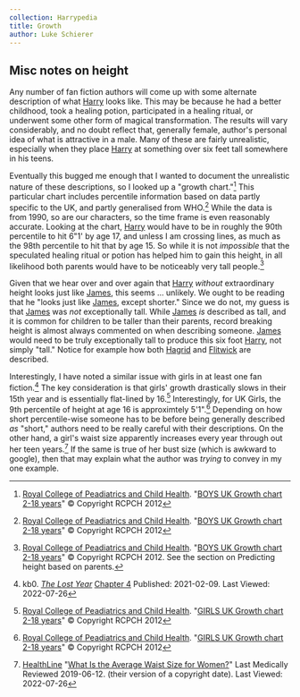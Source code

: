 ```yaml
---
collection: Harrypedia
title: Growth
author: Luke Schierer
---
```


## Misc notes on height

Any number of fan fiction authors will come up with some alternate description
of what [Harry][] looks like. This may be because he had a better childhood,
took a healing potion, participated in a healing ritual, or underwent some
other form of magical transformation. The results will vary considerably, and
no doubt reflect that, generally female, author's personal idea of what is
attractive in a male. Many of these are fairly unrealistic, especially when
they place [Harry][] at something over six feet tall somewhere in his teens.

[Harry]: ../../people/Potter/Harry_James/

Eventually this bugged me enough that I wanted to document the unrealistic
nature of these descriptions, so I looked up a "growth chart."[^220622-1] This
particular chart includes percentile information based on data partly specific
to the UK, and partly generalised from WHO.[^220622-2] While the data is from
1990, so are our characters, so the time frame is even reasonably accurate.
Looking at the chart, [Harry][] would have to be in roughly the 90th percentile
to hit 6"1' by age 17, and unless I am crossing lines, as much as the 98th
percentile to hit that by age 15. So while it is not _impossible_ that the
speculated healing ritual or potion has helped him to gain this height, in all
likelihood both parents would have to be noticeably very tall people.[^220622-3]

Given that we hear over and over again that [Harry][] _without_ extraordinary height
looks just like [James][], this seems … unlikely. We ought to be reading that he
"looks just like [James][], except shorter." Since we do not, my guess is that
[James][] was _not_ exceptionally tall. While [James][] _is_ described as
tall, and it is common for children to be taller than their parents, record
breaking height is almost always commented on when describing someone.
[James][] would need to be truly exceptionally tall to produce this six foot
[Harry][], not simply "tall." Notice for example how both [Hagrid][] and
[Flitwick][] are described.

[James]: ../../people/Potter/James/
[Hagrid]: ../../people/Hagrid/Rubeus/
[Flitwick]: ../../people/flitwick/filus

Interestingly, I have noted a similar issue with girls in at least one fan
fiction.[^220726-8] The key consideration is that girls' growth drastically
slows in their 15th year and is essentially flat-lined by 16.[^220726-9]
Interestingly, for UK Girls, the 9th percentile of height at age 16 is
approximtely 5'1".[^220726-10] Depending on how short percentile-wise someone
has to be before being generally described _as_ "short," authors need to be
really careful with their descriptions. On the other hand, a girl's waist size
apparently increases every year through out her teen years.[^220726-11] If the
same is true of her bust size (which is awkward to google), then that may
explain what the author was _trying_ to convey in my one example.

[^220726-11]:
    [HealthLine](https://www.healthline.com/)
    "[What Is the Average Waist Size for Women?](https://www.healthline.com/health/average-waist-size-for-women)"
    Last Medically Reviewed 2019-06-12. (their version of a copyright date). Last Viewed: 2022-07-26

[^220726-8]:
    kb0. _[The Lost Year](https://www.fanfiction.net/s/13815274)_
    [Chapter 4](https://www.fanfiction.net/s/13815274/4/The-Lost-Year)
    Published: 2021-02-09. Last Viewed: 2022-07-26

[^220726-10]:
    [Royal College of Peadiatrics and Child Health](https://www.rcpch.ac.uk/).
    "[GIRLS UK Growth chart 2-18 years](https://www.rcpch.ac.uk/sites/default/files/Girls_2-18_years_growth_chart.pdf)"
    © Copyright RCPCH 2012

[^220726-9]:
    [Royal College of Peadiatrics and Child Health](https://www.rcpch.ac.uk/).
    "[GIRLS UK Growth chart 2-18 years](https://www.rcpch.ac.uk/sites/default/files/Girls_2-18_years_growth_chart.pdf)"
    © Copyright RCPCH 2012

[^220622-1]:
    [Royal College of Peadiatrics and Child Health](https://www.rcpch.ac.uk/).
    "[BOYS UK Growth chart 2-18 years](https://www.rcpch.ac.uk/sites/default/files/Boys_2-18_years_growth_chart.pdf)"
    © Copyright RCPCH 2012

[^220622-2]:
    [Royal College of Peadiatrics and Child Health](https://www.rcpch.ac.uk/).
    "[BOYS UK Growth chart 2-18 years](https://www.rcpch.ac.uk/sites/default/files/Boys_2-18_years_growth_chart.pdf)"
    © Copyright RCPCH 2012

[^220622-3]:
    [Royal College of Peadiatrics and Child Health](https://www.rcpch.ac.uk/).
    "[BOYS UK Growth chart 2-18 years](https://www.rcpch.ac.uk/sites/default/files/Boys_2-18_years_growth_chart.pdf)"
    © Copyright RCPCH 2012. See the section on Predicting height based on
    parents.
